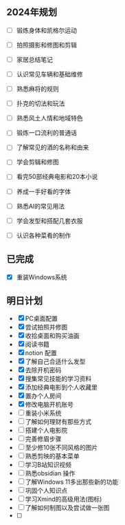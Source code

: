 ## 2024年规划
- [ ] 锻炼身体和凯格尔运动
- [ ] 拍照摄影和修图和剪辑
- [ ] 家居总结笔记
- [ ] 认识常见车辆和基础维修
- [ ] 熟悉麻将的规则
- [ ] 扑克的切法和玩法
- [ ] 熟悉风土人情和地域特色
- [ ] 锻炼一口流利的普通话
- [ ] 了解常见的酒的名称和由来
- [ ] 学会剪辑和修图
- [ ] 看完50部经典电影和20本小说
- [ ] 养成一手好看的字体
- [ ] 熟悉AI的常见用法
- [ ] 学会发型和搭配几套衣服
- [ ] 认识各种菜肴的制作


## 已完成
- [x] 重装Windows系统





## 明日计划
- [x] PC桌面配置
- [x] 尝试拍照并修图
- [x] 收拾桌面和购买油画
- [x] 阅读书籍
- [x] notion 配置
- [x] 了解自己合适什么发型
- [x] 去除开机密码
- [x] 搜集常见技能的学习资料
- [x] 添加经典电影到个人收藏里
- [x] 置办个人房间
- [x] 修改电脑开机账号
- [ ] 重装小米系统  
- [ ] 了解如何理财有那些方式
- [ ] 搭建个人电影院
- [ ] 完善修眉步骤
- [ ] 至少修10张不同风格的图片
- [ ] 熟悉剪映的基本菜单
- [ ] 学习B站知识视频
- [ ] 熟悉obsidian 操作
- [ ] 了解Windows 11多出那些新的功能
- [ ] 巩固个人知识点
- [ ] 学习Xmind的高级用法(图标)
- [ ] 了解如何制图以及尝试做一张图
- [ ] 
